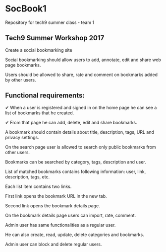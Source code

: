 # SocBook1
Repository for tech9 summer class - team 1

## Tech9 Summer Workshop 2017

Create a social bookmarking site

Social bookmarking should allow users to add, annotate, edit and share web page bookmarks.

Users should be allowed to share, rate and comment on bookmarks added by other users.


## Functional requirements:
✔ When a user is registered and signed in on the home page he can see a list of bookmarks that he created.

✔ From that page he can add, delete, edit and share bookmarks.

A bookmark should contain details about title, description, tags, URL and privacy settings.

On the search page user is allowed to search only public bookmarks from other users.

Bookmarks can be searched by category, tags, description and user.

List of matched bookmarks contains following information: user, link, description, tags, etc.

Each list item contains two links.

First link opens the bookmark URL in the new tab.

Second link opens the bookmark details page.

On the bookmark details page users can import, rate, comment.

Admin user has same functionalities as a regular user.

He can also create, read, update, delete categories and bookmarks.

Admin user can block and delete regular users.

